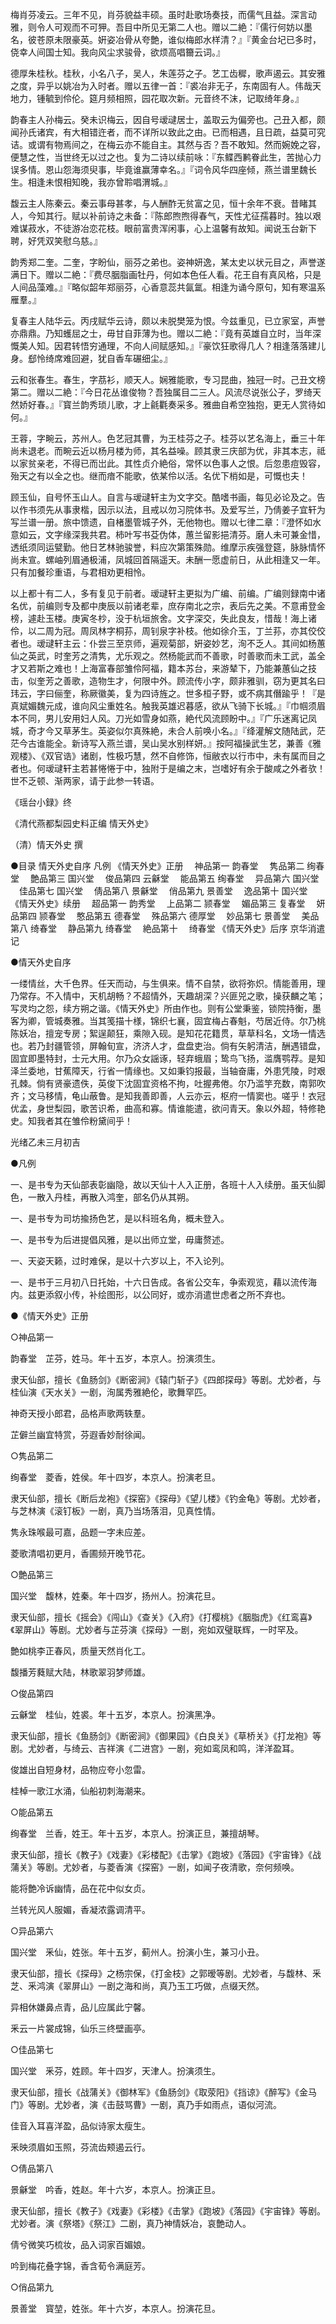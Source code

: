 <!-- { "loadSidebar": true } -->
梅肖芬凌云。三年不见，肖芬貌益丰硕。虽时赴歌场奏技，而儒气且益。深言动雅，则令人可观而不可狎。吾目中所见无第二人也。赠以二絶：『儒行何妨以墨名，彼苍原未限豪英。姸姿冶骨从夸艶，谁似梅郎水样清？』『黄金台圮已多时，侥幸人间国士知。我向风尘求骏骨，欲烦高唱籋云词。』

德厚朱桂秋。桂秋，小名八子，吴人，朱莲芬之子。艺工齿穉，歌声遏云。其安雅之度，异乎以姚冶为入时者。赠以五律一首：『裘冶非无子，东南固有人。伟哉天地力，锺毓到伶伦。筵月频相照，园花取次新。元音终不沫，记取绮年身。』

韵春主人孙梅云。癸未识梅云，因自号叆叇居士，盖取云为偏旁也。己丑入都，颇闻孙氏诸宾，有大相错迕者，而不详所以致此之由。已而相遇，且日疏，益莫可究诘。或谓有物焉间之，在梅云亦不能自主。其然与否？吾不敢知。然而婉娩之容，便慧之性，当世终无以过之也。复为二诗以续前咏：『东鲽西鹣眷此生，苦抛心力误多情。恩山怨海须臾事，毕竟谁赢薄幸名。』『词令风华四座倾，燕兰谱里魏长生。相逢未恨相知晚，我亦曾聆唱渭城。』

馥云主人陈秦云。秦云事母甚孝，与人酬酢无贫富之见，恒十余年不衰。昔睹其人，今知其行。赋以补前诗之未备：『陈郎煦煦得春气，天性尤征孺暮时。独以艰难谋菽水，不徒游冶恋花枝。眼前富贵浑闲事，心上温馨有故知。闻说玉台新下聘，好凭双笑慰乌慈。』

韵秀郑二奎。二奎，字盼仙，丽芬之弟也。姿神妍逸，某太史以状元目之，声誉遂满日下。赠以二絶：『费尽胭脂画牡丹，何如本色任人看。花王自有真风格，只是人间品藻难。』『略似韶年郑丽芬，心香意蕊共氤氲。相逢为诵今原句，知有寒温系雁羣。』

复春主人陆华云。丙戌赋华云诗，颇以未脱樊笼为恨。今兹重见，已立家室，声誉亦鼎鼎。乃知蠖屈之士，毋甘自菲薄为也。赠以二絶：『竟有英雄自立时，当年深慨美人知。因君转悟穷通理，不向人间赋感知。』『豪饮狂歌得几人？相逢落落建儿身。郄怜绮席难回避，犹自香车碾细尘。』

云和张春生。春生，字茘衫，顺天人。娴雅能歌，专习昆曲，独冠一时。己丑文榜第二。赠以二絶：『今日花丛谁俊物？吾独属目二三人。风流尽说张公子，罗绮天然娇好春。』『寳兰韵秀琐儿歌，才上毹氍奏采多。雅曲自希空独抱，更无人赏待如何。』

王蓉，字畹云，苏州人。色艺冠其曹，为王桂芬之子。桂芬以艺名海上，垂三十年尚未退老。而畹云近以杨月楼为师，其名益噪。顾其隶三庆部为优，非其本志，祗以家贫亲老，不得已而岀此。其性贞介絶俗，常怀以色事人之恨。后忽患痘毁容，殆天之有以全之也。继而瘖不能歌，依某伶以活。名优下梢如是，可慨也夫！

顾玉仙，自号怀玉山人。自言与叆叇轩主为文字交。酷嗜书画，每见必论及之。告以作书须先从事隶楷，因示以法，且戒以勿习院体书。及爱写兰，乃倩姜子宜轩为写兰谱一册。旅中馈遗，自楮墨管城子外，无他物也。赠以七律二章：『澄怀如水意如云，文字缘深我共君。柿叶写书芟伪体，蕙兰留影挹清芬。磨人未可兼金惜，透纸须同运甓勤。他日艺林驰骏誉，料应次第策殊勋。维摩示疾强登筵，脉脉情怀尚未宣。螺岫列眉通极浦，凤城回首隔遥天。未酬一愿虚前日，从此相逢又一年。只有加餐珍重语，与君相劝更相怜。

以上都十有二人，多有复见于前者。叆叇轩主更拟为广编、前编。广编则録南中诸名优，前编则专及都中庚辰以前诸老辈，庶存南北之宗，表后先之美。不意甫登金榜，遽赴玉楼。庚寅冬杪，没于杭垣旅舍。文字深交，失此良友，惜哉！海上诸伶，以二周为冠。周凤林字桐荪，周钊泉字补枝。他如徐介玉，丁兰荪，亦其佼佼者也。叆叇轩主云：仆尝三至京师，遍观菊部，姸姿妙艺，洵不乏人。其间如杨蕙仙之英武，时奎芳之清隽，尤乐观之。然杨能武而不善歌，时善歌而未工武，盖全才又若斯之难也！上海富春部雏伶阿福，籍本苏台，来游辇下，乃能兼蕙仙之技击，似奎芳之善歌，造物生才，何限中外。顾流传小字，颇非雅驯，窃为更其名曰玮云，字曰俪奎，称厥徽美，复为四诗旌之。世多桓子野，或不病其僭踰乎！『是真斌媚魏元成，谁向风尘重姓名。触我英雄迟暮感，欲从飞骑下长城。』『巾帼须眉本不同，男儿安用妇人风。刀光如雪身如燕，絶代风流顾盼中。』『广乐迷离记凤城，奇才今又草茅生。英姿似尔真殊絶，未合人前唤小名。』『绛灌解文随陆武，茫茫今古谁能全。新诗写入燕兰谱，吴山吴水别样妍。』按阿福操武生艺，兼善《雅观楼》、《双官诰》诸剧，性极巧慧，然不自修饰，恒敝衣以行市中，未有属而目之者也。何叆叇轩主若甚惓惓于中，独附于是编之末，岂嗜好有余于酸咸之外者欤！世不乏顿、渐两家，请于此参一转语。

《瑶台小録》终

《清代燕都梨园史料正编 情天外史》

（清）情天外史 撰

●目录
情天外史自序
凡例
《情天外史》正册
　神品第一
韵春堂
　隽品第二
绚春堂
　艶品第三
国兴堂
　俊品第四
云龢堂
　能品第五
绚春堂
　异品第六
国兴堂
　佳品第七
国兴堂
　倩品第八
景龢堂
　俏品第九
景善堂
　逸品第十
国兴堂
《情天外史》续册
　超品第一
韵秀堂
　上品第二
颕春堂
　媚品第三
复春堂
　妍品第四
颕春堂
　憨品第五
德春堂
　殊品第六
德厚堂
　妙品第七
景善堂
　美品第八
绮春堂
　静品第九
绮春堂
　絶品第十
　绮春堂
《情天外史》后序
京华消遣记

●情天外史自序

一缕情丝，大千色界。任天而动，与生俱来。情不自禁，欲将弥炽。情能善用，理乃常存。不入情中，天机胡畅？不超情外，天趣胡深？兴匪兕之歌，操获麟之笔；写灵均之怨，续方朔之谐。《情天外史》所由作也。则有公堂秉鉴，锁院持衡，墨客为卿，管城奏雅。当其笺描十様，锦织七襄，固宜梅占春魁，芍居近侍。尔乃桃陈妖冶，擅宠专房；絮逞颠狂，乘隙入砚。是知花花籍贯，草草科名，文场一情选也。若乃封疆管领，屏翰旬宣，济济人才，盘盘吏治。倘有矢躬清洁，酬遇错盘，固宜即墨特封，士元大用。尔乃众女謡诼，轻弃蛾眉；鸷鸟飞扬，滥膺鹗荐。是知泽兰委地，甘蕉障天，行省一情缘也。又如秉钧报最，当轴奋庸，外患凭陵，时艰孔棘。倘有贤豪遗佚，英俊下沈固宜资格不拘，吐握弗倦。尔乃滥竽充数，南郭吹齐；文马移情，龟山蔽鲁。是知我善即善，人云亦云，枢府一情窦也。嗟乎！衣冠优孟，身世梨园，歌苦识希，曲高和寡。情谁能遣，欲问青天。象以外超，特修艳史。知我者其在雏伶粉黛间乎！

光绪乙未三月初吉

●凡例

一、是书专为天仙部表彰幽隐，故以天仙十人入正册，各班十人入续册。虽天仙脚色，一散入丹桂，再散入鸿奎，部名仍从其朔。

一、是书专为司坊揄扬色艺，是以科班名角，概未登入。

一、是书专为后进提倡风雅，是以出师立堂，毋庸赘述。

一、天姿天籁，过时难保，是以十六岁以上，不入论列。

一、是书于三月初八日托始，十六日告成。各省公交车，争索观览，藉以流传海内。兹更添叙小传，补绘图形，以公同好，或亦消遣世虑者之所不弃也。

●《情天外史》正册

○神品第一

韵春堂　芷芬，姓马。年十五岁，本京人。扮演须生。

隶天仙部，擅长《鱼肠剑》《断密涧》《辕门斩子》《四郎探母》等剧。尤妙者，与桂仙演《天水关》一剧，洵属秀雅絶伦，歌舞罕匹。

神奇天授小郎君，品格声歌两轶羣。

芷僻兰幽宜特赏，芬遐香妙耐徐闻。

○隽品第二

绚春堂　菱香，姓侯。年十四岁，本京人。扮演老旦。

隶天仙部，擅长《断后龙袍》《探窑》《探母》《望儿楼》《钓金龟》等剧。尤妙者，与芝林演《滚钉板》一剧，真乃当场落泪，见真性情。

隽永珠喉最可嘉，品题一字未应差。

菱歌清唱初更月，香圃频开晚节花。

○艶品第三

国兴堂　馥林，姓秦。年十四岁，扬州人。扮演花旦。

隶天仙部，擅长《摇会》《闯山》《查关》《入府》《打樱桃》《胭脂虎》《红鸾喜》《翠屏山》等剧。尤妙者与芷芬演《探母》一剧，宛如双璧联辉，一时罕及。

艶如桃李正春风，质量天然肖化工。

馥播芳蕤赋大陆，林歌翠羽梦师雄。

○俊品第四

云龢堂　桂仙，姓裘。年十五岁，本京人。扮演黑净。

隶天仙部，擅长《鱼肠剑》《断密涧》《御果园》《白良关》《草桥关》《打龙袍》等剧。尤妙者，与绮云、吉祥演《二进宫》一剧，宛如鸾凤和鸣，洋洋盈耳。

俊雄出自短身材，品物应夸小忽雷。

桂棹一歌江水涌，仙船初刺海潮来。

○能品第五

绚春堂　兰香，姓王。年十五岁，本京人。扮演正旦，兼擅胡琴。

隶天仙部，擅长《教子》《戏妻》《彩楼配》《击掌》《跑坡》《落园》《宇宙锋》《战蒲关》等剧。尤妙者，与菱香演《探窑》一剧，如闻子夜清歌，奈何频唤。

能将艶冷诉幽情，品在花中似女贞。

兰转光风人服媚，香凝浓露调清平。

○异品第六

国兴堂　釆仙，姓张。年十五岁，蓟州人。扮演小生，兼习小丑。

隶天仙部，擅长《探母》之杨宗保，《打金枝》之郭暧等剧。尤妙者，与馥林、釆芝、釆鸿演《翠屏山》一剧之海和尚，真乃玉工巧做，点缀天然。

异相休嫌鼻点青，品儿应属此宁馨。

釆云一片裳成锦，仙乐三终壁画亭。

○佳品第七

国兴堂　釆芬，姓顾。年十四岁，天津人。扮演须生。

隶天仙部，擅长《战蒲关》《御林军》《鱼肠剑》《取荥阳》《挡谅》《醉写》《金马门》等剧。尤妙者，演《击鼓骂曹》一剧，真乃手如雨点，语似河流。

佳音入耳喜洋盈，品似诗家太瘦生。

釆映须眉如玉照，芬流齿颊遏云行。

○倩品第八

景龢堂　吟香，姓赵。年十六岁，本京人。扮演正旦。

隶天仙部，擅长《教子》《戏妻》《彩楼》《击掌》《跑坡》《落园》《宇宙锋》等剧。尤妙者。演《祭塔》《祭江》二剧，真乃神情妖冶，哀艶动人。

倩兮微笑巧梳妆，品入词家百媚娘。

吟到梅花叠字锦，香含荀令满庭芳。

○俏品第九

景善堂　寳堃，姓张。年十六岁，本京人。扮演花旦。

